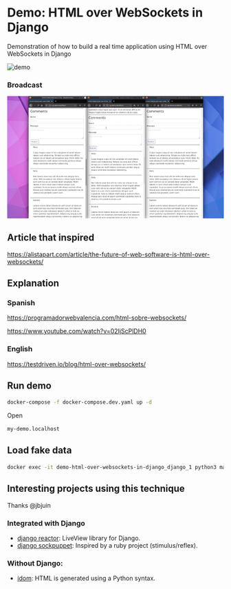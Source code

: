 # Demo: HTML over WebSockets in Django

Demonstration of how to build a real time application using HTML over WebSockets in Django 


![demo](demo.gif)

### Broadcast

![demo v2](demo-v2.gif)

## Article that inspired

https://alistapart.com/article/the-future-of-web-software-is-html-over-websockets/

## Explanation

### Spanish

https://programadorwebvalencia.com/html-sobre-websockets/

https://www.youtube.com/watch?v=02IjScPlDH0

### English

https://testdriven.io/blog/html-over-websockets/

## Run demo

``` bash
docker-compose -f docker-compose.dev.yaml up -d
```

Open

``` bash
my-demo.localhost
```

## Load fake data

``` bash
docker exec -it demo-html-over-websockets-in-django_django_1 python3 manage.py loaddata comments.json
```

## Interesting projects using this technique

Thanks @jbjuin

### Integrated with Django

- [django reactor](https://github.com/edelvalle/reactor): LiveView library for Django.
- [django sockpuppet](https://github.com/jonathan-s/django-sockpuppet/): Inspired by a ruby project (stimulus/reflex).

### Without Django:

- [idom](https://idom-docs.herokuapp.com/docs/index.html): HTML is generated using a Python syntax.
